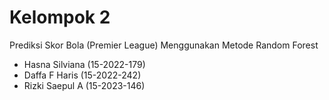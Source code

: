 # Kelompok 2
Prediksi Skor Bola (Premier League) Menggunakan Metode Random Forest
- Hasna Silviana (15-2022-179)
- Daffa F Haris (15-2022-242)
- Rizki Saepul A (15-2023-146)
